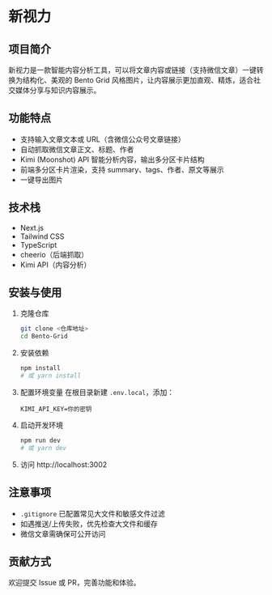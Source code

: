 # 新视力

## 项目简介
新视力是一款智能内容分析工具，可以将文章内容或链接（支持微信文章）一键转换为结构化、美观的 Bento Grid 风格图片，让内容展示更加直观、精炼，适合社交媒体分享与知识内容展示。

## 功能特点
- 支持输入文章文本或 URL（含微信公众号文章链接）
- 自动抓取微信文章正文、标题、作者
- Kimi (Moonshot) API 智能分析内容，输出多分区卡片结构
- 前端多分区卡片渲染，支持 summary、tags、作者、原文等展示
- 一键导出图片

## 技术栈
- Next.js
- Tailwind CSS
- TypeScript
- cheerio（后端抓取）
- Kimi API（内容分析）

## 安装与使用
1. 克隆仓库
   ```bash
   git clone <仓库地址>
   cd Bento-Grid
   ```
2. 安装依赖
   ```bash
   npm install
   # 或 yarn install
   ```
3. 配置环境变量
   在根目录新建 `.env.local`，添加：
   ```
   KIMI_API_KEY=你的密钥
   ```
4. 启动开发环境
   ```bash
   npm run dev
   # 或 yarn dev
   ```
5. 访问 http://localhost:3002

## 注意事项
- `.gitignore` 已配置常见大文件和敏感文件过滤
- 如遇推送/上传失败，优先检查大文件和缓存
- 微信文章需确保可公开访问

## 贡献方式
欢迎提交 Issue 或 PR，完善功能和体验。 

<div className="card mb-8">
  <InputForm onSubmit={handleSubmit} placeholder="粘贴链接或输入内容..." hideUrlOption debugInfo={debugInfo} />
</div> 